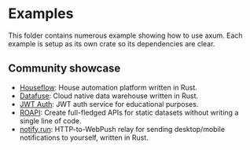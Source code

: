 # Examples

This folder contains numerous example showing how to use axum. Each example is
setup as its own crate so its dependencies are clear.

## Community showcase

- [Houseflow](https://github.com/gbaranski/houseflow): House automation platform written in Rust.
- [Datafuse](https://github.com/datafuselabs/datafuse): Cloud native data warehouse written in Rust.
- [JWT Auth](https://github.com/Z4RX/axum_jwt_example): JWT auth service for educational purposes.
- [ROAPI](https://github.com/roapi/roapi): Create full-fledged APIs for static datasets without writing a single line of code.
- [notify.run](https://github.com/notify-run/notify-run-rs): HTTP-to-WebPush relay for sending desktop/mobile notifications to yourself, written in Rust.

